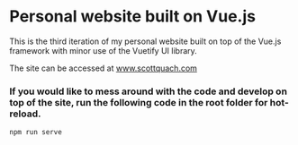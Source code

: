 # Personal website built on Vue.js

This is the third iteration of my personal website built on top of the Vue.js framework with minor use of the Vuetify UI library.

The site can be accessed at www.scottquach.com

### If you would like to mess around with the code and develop on top of the site, run the following code in the root folder for hot-reload.
```
npm run serve
```
